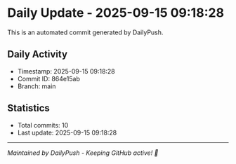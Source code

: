 # Daily Update - 2025-09-15 09:18:28

This is an automated commit generated by DailyPush.

## Daily Activity
- Timestamp: 2025-09-15 09:18:28
- Commit ID: 864e15ab
- Branch: main

## Statistics
- Total commits: 10
- Last update: 2025-09-15 09:18:28

---
*Maintained by DailyPush - Keeping GitHub active! 🚀*
